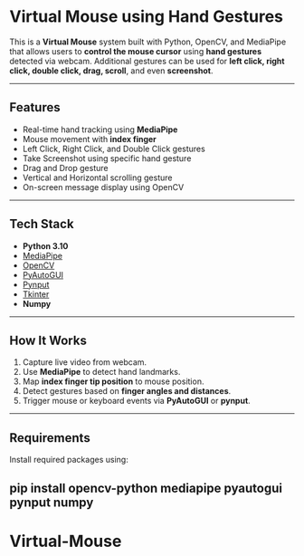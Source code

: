 # Virtual Mouse using Hand Gestures

This is a **Virtual Mouse** system built with Python, OpenCV, and MediaPipe that allows users to **control the mouse cursor** using **hand gestures** detected via webcam. Additional gestures can be used for **left click, right click, double click, drag, scroll**, and even **screenshot**.

---

## Features

-  Real-time hand tracking using **MediaPipe**
-  Mouse movement with **index finger**
-  Left Click, Right Click, and Double Click gestures
- Take Screenshot using specific hand gesture
-  Drag and Drop gesture
-  Vertical and Horizontal scrolling gesture
-  On-screen message display using OpenCV

---

##  Tech Stack

- **Python 3.10**
- [MediaPipe](https://google.github.io/mediapipe/)
- [OpenCV](https://opencv.org/)
- [PyAutoGUI](https://pyautogui.readthedocs.io/)
- [Pynput](https://pynput.readthedocs.io/)
- [Tkinter](https://docs.python.org/3/library/tkinter.html)
- **Numpy**

---

##  How It Works

1. Capture live video from webcam.
2. Use **MediaPipe** to detect hand landmarks.
3. Map **index finger tip position** to mouse position.
4. Detect gestures based on **finger angles and distances**.
5. Trigger mouse or keyboard events via **PyAutoGUI** or **pynput**.

---


##  Requirements

Install required packages using:

pip install opencv-python mediapipe pyautogui pynput numpy
---


# Virtual-Mouse
